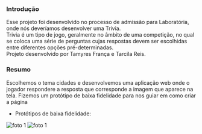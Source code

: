 ### Introdução

Esse projeto foi desenvolvido no processo de admissão para Laboratória, onde nós deveríamos desenvolver uma Trivia.<br>
Trivia é um tipo de jogo, geralmente no âmbito de uma competição, no qual se coloca uma série de perguntas cujas respostas devem ser escolhidas entre diferentes opções pré-determinadas. <br>
Projeto desenvolvido por Tamyres França e Tarcila Reis.



### Resumo
Escolhemos o tema cidades e desenvolvemos uma aplicação web onde o jogador respondere a resposta que corresponde a imagem que aparece na tela.
Fizemos um protótipo de baixa fidelidade para nos guiar em como criar a página

- Protótipos de baixa fidelidade:

![foto 1](https://user-images.githubusercontent.com/104659395/199863328-5370f849-1939-436f-b163-d0bcc0f57f80.png)
![foto 1](https://user-images.githubusercontent.com/104659395/199863336-aaaf828e-4651-42dc-a415-ae8f4314606f.png)


